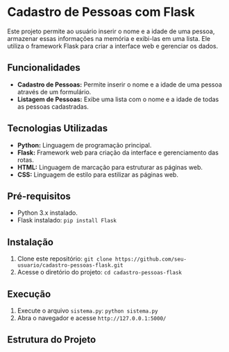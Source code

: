 
# Cadastro de Pessoas com Flask

Este projeto permite ao usuário inserir o nome e a idade de uma pessoa, armazenar essas informações na memória e exibi-las em uma lista. Ele utiliza o framework Flask para criar a interface web e gerenciar os dados.

## Funcionalidades

* **Cadastro de Pessoas:** Permite inserir o nome e a idade de uma pessoa através de um formulário.
* **Listagem de Pessoas:** Exibe uma lista com o nome e a idade de todas as pessoas cadastradas.

## Tecnologias Utilizadas

* **Python:** Linguagem de programação principal.
* **Flask:** Framework web para criação da interface e gerenciamento das rotas.
* **HTML:** Linguagem de marcação para estruturar as páginas web.
* **CSS:** Linguagem de estilo para estilizar as páginas web.

## Pré-requisitos

* Python 3.x instalado.
* Flask instalado: `pip install Flask`

## Instalação

1. Clone este repositório: `git clone https://github.com/seu-usuario/cadastro-pessoas-flask.git`
2. Acesse o diretório do projeto: `cd cadastro-pessoas-flask`

## Execução

1. Execute o arquivo `sistema.py`: `python sistema.py`
2. Abra o navegador e acesse `http://127.0.0.1:5000/`

## Estrutura do Projeto
